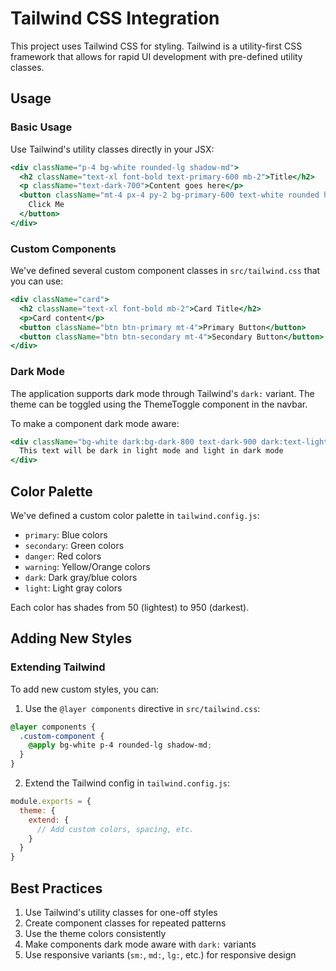 # Tailwind CSS Integration

This project uses Tailwind CSS for styling. Tailwind is a utility-first CSS framework that allows for rapid UI development with pre-defined utility classes.

## Usage

### Basic Usage

Use Tailwind's utility classes directly in your JSX:

```jsx
<div className="p-4 bg-white rounded-lg shadow-md">
  <h2 className="text-xl font-bold text-primary-600 mb-2">Title</h2>
  <p className="text-dark-700">Content goes here</p>
  <button className="mt-4 px-4 py-2 bg-primary-600 text-white rounded hover:bg-primary-700">
    Click Me
  </button>
</div>
```

### Custom Components

We've defined several custom component classes in `src/tailwind.css` that you can use:

```jsx
<div className="card">
  <h2 className="text-xl font-bold mb-2">Card Title</h2>
  <p>Card content</p>
  <button className="btn btn-primary mt-4">Primary Button</button>
  <button className="btn btn-secondary mt-4">Secondary Button</button>
</div>
```

### Dark Mode

The application supports dark mode through Tailwind's `dark:` variant. The theme can be toggled using the ThemeToggle component in the navbar.

To make a component dark mode aware:

```jsx
<div className="bg-white dark:bg-dark-800 text-dark-900 dark:text-light-100">
  This text will be dark in light mode and light in dark mode
</div>
```

## Color Palette

We've defined a custom color palette in `tailwind.config.js`:

- `primary`: Blue colors
- `secondary`: Green colors
- `danger`: Red colors
- `warning`: Yellow/Orange colors
- `dark`: Dark gray/blue colors
- `light`: Light gray colors

Each color has shades from 50 (lightest) to 950 (darkest).

## Adding New Styles

### Extending Tailwind

To add new custom styles, you can:

1. Use the `@layer components` directive in `src/tailwind.css`:

```css
@layer components {
  .custom-component {
    @apply bg-white p-4 rounded-lg shadow-md;
  }
}
```

2. Extend the Tailwind config in `tailwind.config.js`:

```js
module.exports = {
  theme: {
    extend: {
      // Add custom colors, spacing, etc.
    }
  }
}
```

## Best Practices

1. Use Tailwind's utility classes for one-off styles
2. Create component classes for repeated patterns
3. Use the theme colors consistently
4. Make components dark mode aware with `dark:` variants
5. Use responsive variants (`sm:`, `md:`, `lg:`, etc.) for responsive design